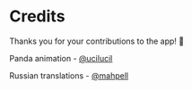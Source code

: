 # Credits

Thanks you for your contributions to the app! :tada:

Panda animation - [@ucilucil](https://lottiefiles.com/ucilucil)

Russian translations - [@mahpell](https://github.com/mahpell)